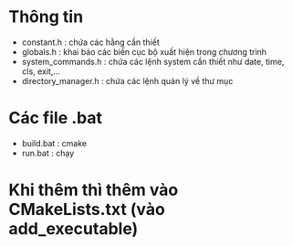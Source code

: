 # Thông tin
- constant.h : chứa các hằng cần thiết
- globals.h : khai báo các biến cục bộ xuất hiện trong chương trình
- system_commands.h : chứa các lệnh system cần thiết như date, time, cls, exit,...
- directory_manager.h : chứa các lệnh quản lý về thư mục

# Các file .bat
- build.bat : cmake
- run.bat : chạy

# Khi thêm thì thêm vào CMakeLists.txt (vào add_executable)
